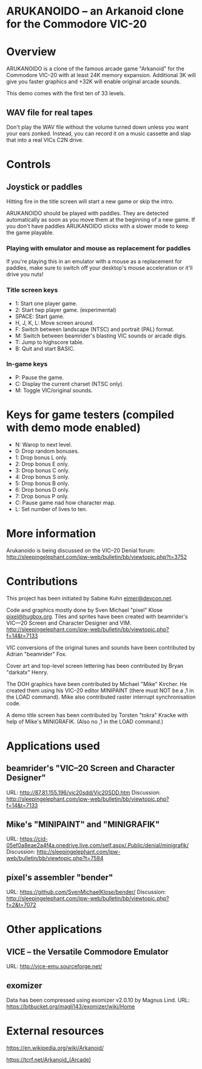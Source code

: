 ARUKANOIDO – an Arkanoid clone for the Commodore VIC-20
=======================================================


# Overview

ARUKANOIDO is a clone of the famous arcade game "Arkanoid" for the
Commodore VIC–20 with at least 24K memory expansion.  Additional
3K will give you faster graphics and +32K will enable original
arcade sounds.

This demo comes with the first ten of 33 levels.

## WAV file for real tapes

Don't play the WAV file without the volume turned down unless you
want your ears zonked.  Instead, you can record it on a music
cassette and slap that into a real VICs C2N drive.

# Controls

## Joystick or paddles

Hitting fire in the title screen will start a new game or skip the
intro.

ARUKANOIDO should be played with paddles.  They are detected
automatically as soon as you move them at the beginning of a new game.
If you don't have paddles ARUKANOIDO sticks with a slower mode to keep
the game playable.

### Playing with emulator and mouse as replacement for paddles

If you're playing this in an emulator with a mouse as a replacement
for paddles, make sure to switch off your desktop's mouse
acceleration or it'll drive you nuts!

### Title screen keys

* 1: Start one player game.
* 2: Start twp player game. (experimental)
* SPACE: Start game.
* H, J, K, L: Move screen around.
* F: Switch between landscape (NTSC) and portrait (PAL) format.
* M: Switch between beamrider's blasting VIC sounds or arcade digis.
* T: Jump to highscore table.
* B: Quit and start BASIC.

### In-game keys

* P: Pause the game.
* C: Display the current charset (NTSC only).
* M: Toggle VIC/original sounds.

# Keys for game testers (compiled with demo mode enabled)

* N: Warop to next level.
* 0: Drop random bonuses.
* 1: Drop bonus L only.
* 2: Drop bonus E only.
* 3: Drop bonus C only.
* 4: Drop bonus S only.
* 5: Drop bonus B only.
* 6: Drop bonus D only.
* 7: Drop bonus P only.
* C: Pause game nad how character map.
* L: Set number of lives to ten.

# More information

Arukanoido is being discussed on the VIC–20 Denial forum:
http://sleepingelephant.com/ipw-web/bulletin/bb/viewtopic.php?t=3752

# Contributions

This project has been initiated by Sabine Kuhn <eimer@devcon.net>.

Code and graphics mostly done by Sven Michael "pixel" Klose 
<pixel@hugbox.org>.  Tiles and sprites have been created with beamrider's
VIC—20 Screen and Character Designer and VIM.
http://sleepingelephant.com/ipw-web/bulletin/bb/viewtopic.php?f=14&t=7133

VIC conversions of the original tunes and sounds have been contributed
by Adrian "beamrider" Fox.

Cover art and top-level screen lettering has been contributed by Bryan
"darkatx" Henry.

The DOH graphics have been contributed by Michael "Mike" Kircher.  He
created them using his VIC–20 editor MINIPAINT (there must NOT be a ,1 in
the LOAD command).
Mike also contributed raster interrupt synchronisation code.

A demo title screen has been contributed by Torsten "tokra" Kracke with
help of Mike's MINIGRAFIK. (Also no ,1 in the LOAD command.)


# Applications used

## beamrider's "VIC–20 Screen and Character Designer"

URL: http://87.81.155.196/vic20sdd/Vic20SDD.htm
Discussion: http://sleepingelephant.com/ipw-web/bulletin/bb/viewtopic.php?f=14&t=7133

## Mike's "MINIPAINT" and "MINIGRAFIK"

URL: https://cid-05ef0a8eae2a4f4a.onedrive.live.com/self.aspx/.Public/denial/minigrafik/
Discussion: http://sleepingelephant.com/ipw-web/bulletin/bb/viewtopic.php?t=7584

## pixel's assembler "bender"

URL: https://github.com/SvenMichaelKlose/bender/
Discussion: http://sleepingelephant.com/ipw-web/bulletin/bb/viewtopic.php?f=2&t=7072


# Other applications

## VICE – the Versatile Commodore Emulator

URL: http://vice-emu.sourceforge.net/

## exomizer

Data has been compressed using exomizer v2.0.10 by Magnus Lind.
URL: https://bitbucket.org/magli143/exomizer/wiki/Home


# External resources

https://en.wikipedia.org/wiki/Arkanoid/

https://tcrf.net/Arkanoid_(Arcade)
